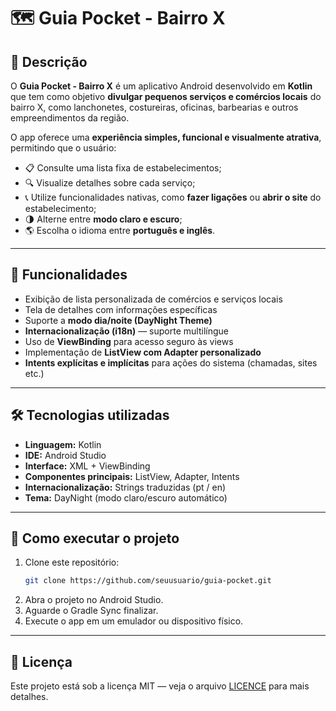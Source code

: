 # 🗺️ Guia Pocket - Bairro X

## 📱 Descrição
O **Guia Pocket - Bairro X** é um aplicativo Android desenvolvido em **Kotlin** que tem como objetivo **divulgar pequenos serviços e comércios locais** do bairro X, como lanchonetes, costureiras, oficinas, barbearias e outros empreendimentos da região.  

O app oferece uma **experiência simples, funcional e visualmente atrativa**, permitindo que o usuário:
- 📋 Consulte uma lista fixa de estabelecimentos;  
- 🔍 Visualize detalhes sobre cada serviço;  
- 📞 Utilize funcionalidades nativas, como **fazer ligações** ou **abrir o site** do estabelecimento;  
- 🌗 Alterne entre **modo claro e escuro**;  
- 🌎 Escolha o idioma entre **português e inglês**.  

---

## 🧩 Funcionalidades
- Exibição de lista personalizada de comércios e serviços locais  
- Tela de detalhes com informações específicas  
- Suporte a **modo dia/noite (DayNight Theme)**  
- **Internacionalização (i18n)** — suporte multilíngue  
- Uso de **ViewBinding** para acesso seguro às views  
- Implementação de **ListView com Adapter personalizado**  
- **Intents explícitas e implícitas** para ações do sistema (chamadas, sites etc.)

---

## 🛠️ Tecnologias utilizadas
- **Linguagem:** Kotlin  
- **IDE:** Android Studio  
- **Interface:** XML + ViewBinding  
- **Componentes principais:** ListView, Adapter, Intents  
- **Internacionalização:** Strings traduzidas (pt / en)  
- **Tema:** DayNight (modo claro/escuro automático)  

---

## 🚀 Como executar o projeto
1. Clone este repositório:  
   ```bash
   git clone https://github.com/seuusuario/guia-pocket.git
2. Abra o projeto no Android Studio.
3. Aguarde o Gradle Sync finalizar.
4. Execute o app em um emulador ou dispositivo físico.

---

## 📄 Licença
Este projeto está sob a licença MIT — veja o arquivo [LICENCE](https://github.com/jeniffer-leme/guia-pocket/blob/main/LICENSE) para mais detalhes.
   
   
